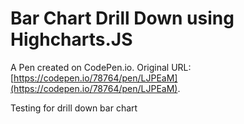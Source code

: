 #  Bar Chart Drill Down using Highcharts.JS

A Pen created on CodePen.io. Original URL: [https://codepen.io/78764/pen/LJPEaM](https://codepen.io/78764/pen/LJPEaM).

Testing for drill down bar chart
